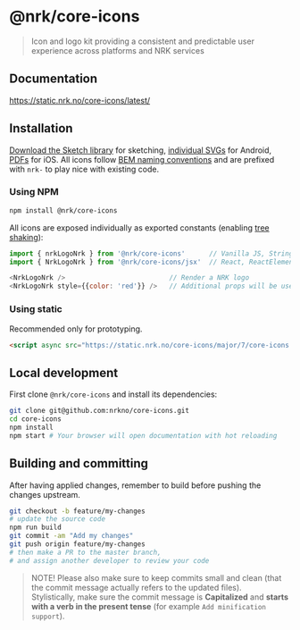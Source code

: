 # @nrk/core-icons
> Icon and logo kit providing a consistent and predictable user experience across platforms and NRK services

## Documentation

https://static.nrk.no/core-icons/latest/

## Installation

[Download the Sketch library](sketch://add-library?url=https%3A%2F%2Fstatic.nrk.no%2Fcore-icons%2Flatest%2Fcore-icons.rss) for sketching, [individual SVGs](https://static.nrk.no/core-icons/latest/index.html#icons) for Android, [PDFs](https://static.nrk.no/core-icons/latest/index.html#icons) for iOS. All icons follow [BEM naming conventions](http://getbem.com/) and are prefixed with `nrk-` to play nice with existing code.

### Using NPM

```bash
npm install @nrk/core-icons
```

All icons are exposed individually as exported constants (enabling [tree shaking](https://medium.com/@netxm/what-is-tree-shaking-de7c6be5cadd)):

```js
import { nrkLogoNrk } from '@nrk/core-icons'      // Vanilla JS, String
import { NrkLogoNrk } from '@nrk/core-icons/jsx'  // React, ReactElement

<NrkLogoNrk />                          // Render a NRK logo
<NrkLogoNrk style={{color: 'red'}} />   // Additional props will be used for attributes
```

### Using static

Recommended only for prototyping.

```html
<script async src="https://static.nrk.no/core-icons/major/7/core-icons.min.js"></script>
```

## Local development
First clone `@nrk/core-icons` and install its dependencies:

```bash
git clone git@github.com:nrkno/core-icons.git
cd core-icons
npm install
npm start # Your browser will open documentation with hot reloading
```

## Building and committing
After having applied changes, remember to build before pushing the changes upstream.

```bash
git checkout -b feature/my-changes
# update the source code
npm run build
git commit -am "Add my changes"
git push origin feature/my-changes
# then make a PR to the master branch,
# and assign another developer to review your code
```

> NOTE! Please also make sure to keep commits small and clean (that the commit message actually refers to the updated files).  
> Stylistically, make sure the commit message is **Capitalized** and **starts with a verb in the present tense** (for example `Add minification support`).
